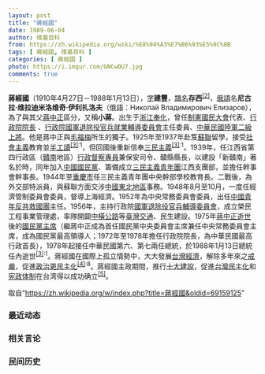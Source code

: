 ```yaml
---
layout: post
title: "蔣經國"
date: 1989-06-04
author: 维基百科
from: https://zh.wikipedia.org/wiki/%E8%94%A3%E7%B6%93%E5%9C%8B
tags: [ 蔣經國, 维基百科 ]
categories: [ 蔣經國 ]
photo: https://i.imgur.com/GNCwDU7.jpg
comments: true
---
```

<div class="mw-parser-output"><div id="noteTA-ebca49a5" class="noteTA"><div class="noteTA-group"><div data-noteta-group-source="module" data-noteta-group="People"></div></div><div class="noteTA-local"><div data-noteta-code="zh-tw:蔣中正; zh-cn:蒋介石; zh-hk:蔣介石;"></div><div data-noteta-code="zh-hans:乌拉尔山脉; zh-hant:烏拉山脈;"></div><div data-noteta-code="zh-hans:乌拉尔重型机器制造厂; zh-hant:烏拉重型機械製造廠;"></div><div data-noteta-code="zh-tw:史達林; zh-cn:斯大林; zh-hk:史太林;"></div><div data-noteta-code="zh-cn:台; zh-hk:臺; zh-tw:臺;"></div></div></div>

<p><b>蔣經國</b>（1910年4月27日－1988年1月13日），<a href="/wiki/%E8%A1%A8%E5%AD%97" title="表字">字</a><b>建豐</b>，<a href="/wiki/%E8%AD%9C%E5%90%8D" title="譜名">譜名</a><b>存西</b><sup id="cite_ref-2" class="reference"><a href="#cite_note-2">[2]</a></sup>，<a href="/wiki/%E4%BF%84%E8%AA%9E" class="mw-redirect" title="俄語">俄語</a>名<b>尼古拉·维拉迪米洛维奇·伊利扎洛夫</b>（俄語：<span lang="ru">Николай Владимирович Елизаров</span>），為了與其父<a href="/wiki/%E8%94%A3%E4%B8%AD%E6%AD%A3" title="蔣中正">蔣中正</a>區分，又稱<b>小蔣</b>。出生于<a href="/wiki/%E6%B5%99%E6%B1%9F%E7%9C%81_(%E6%B8%85)" title="浙江省 (清)">浙江</a><a href="/wiki/%E5%A5%89%E5%8C%96%E7%B8%A3" title="奉化縣">奉化</a>，曾任<a href="/wiki/%E5%88%B6%E6%86%B2%E5%9C%8B%E6%B0%91%E5%A4%A7%E6%9C%83" title="制憲國民大會">制憲國民大會</a>代表、<a href="/wiki/%E8%A1%8C%E6%94%BF%E9%99%A2%E9%99%A2%E9%95%B7" title="行政院院長">行政院院長</a> 、<a href="/wiki/%E4%B8%AD%E8%8F%AF%E6%B0%91%E5%9C%8B%E5%9C%8B%E8%BB%8D%E9%80%80%E9%99%A4%E5%BD%B9%E5%AE%98%E5%85%B5%E8%BC%94%E5%B0%8E%E5%A7%94%E5%93%A1%E6%9C%83" title="中華民國國軍退除役官兵輔導委員會">行政院國軍退除役官兵就業輔導委員會</a>主任委員、<a href="/wiki/%E4%B8%AD%E8%8F%AF%E6%B0%91%E5%9C%8B%E9%99%B8%E8%BB%8D" title="中華民國陸軍">中華民國陸軍</a><a href="/wiki/%E4%BA%8C%E7%B4%9A%E4%B8%8A%E5%B0%87" class="mw-redirect" title="二級上將">二級上將</a>。他是蔣中正與<a href="/wiki/%E6%AF%9B%E7%A6%8F%E6%A2%85" title="毛福梅">毛福梅</a>所生的獨子。1925年至1937年赴笈<a href="/wiki/%E8%98%87%E8%81%AF" class="mw-redirect" title="蘇聯">蘇聯</a>留學，接受<a href="/wiki/%E7%A4%BE%E6%9C%83%E4%B8%BB%E7%BE%A9" class="mw-redirect" title="社會主義">社會主義</a>教育並<a href="/wiki/%E5%8D%8A%E5%B7%A5%E8%AE%80" class="mw-redirect" title="半工讀">半工讀</a><sup id="cite_ref-國_3-0" class="reference"><a href="#cite_note-國-3">[3]</a></sup><sup class="reference" style="white-space:nowrap;">:1</sup>，但回國後重新信奉<a href="/wiki/%E4%B8%89%E6%B0%91%E4%B8%BB%E7%BE%A9" title="三民主義">三民主義</a><sup id="cite_ref-國_3-1" class="reference"><a href="#cite_note-國-3">[3]</a></sup><sup class="reference" style="white-space:nowrap;">:1</sup>。1939年，任江西省第四行政區（<a href="/wiki/%E8%B5%A3%E5%8D%97" class="mw-redirect" title="赣南">贛南</a>地區）<a href="/wiki/%E8%A1%8C%E6%94%BF%E5%85%AC%E7%BD%B2" title="行政公署">行政督察專員</a>兼保安司令、贛縣縣長，以建設「新贛南」著名於時，同年加入<a href="/wiki/%E4%B8%AD%E5%9C%8B%E5%9C%8B%E6%B0%91%E9%BB%A8" title="中國國民黨">中國國民黨</a>、籌備成立<a href="/wiki/%E4%B8%89%E6%B0%91%E4%B8%BB%E7%BE%A9%E9%9D%92%E5%B9%B4%E5%9C%98" title="三民主義青年團">三民主義青年團</a>江西支團部，並擔任幹事會幹事長。1944年至<a href="/wiki/%E9%87%8D%E6%85%B6%E5%B8%82_(%E4%B8%AD%E8%8F%AF%E6%B0%91%E5%9C%8B)" title="重慶市 (中華民國)">重慶市</a>任三民主義青年團中央幹部學校教育長。二戰後，為外交部特派員，與蘇聯方面交涉<a href="/wiki/%E4%B8%AD%E5%9C%8B%E6%9D%B1%E5%8C%97%E5%9C%B0%E5%8D%80" class="mw-redirect" title="中國東北地區">中國東北地區</a>事務。1948年8月至10月，一度任經濟管制委員會委員，督導上海經濟。1952年為中央常務委員會委員，出任<a href="/wiki/%E4%B8%AD%E5%9C%8B%E9%9D%92%E5%B9%B4%E5%8F%8D%E5%85%B1%E6%95%91%E5%9C%8B%E5%9C%98" class="mw-redirect" title="中國青年反共救國團">中國青年反共救國團</a>主任。1956年，主持行政院<a href="/wiki/%E4%B8%AD%E8%8F%AF%E6%B0%91%E5%9C%8B%E5%9C%8B%E8%BB%8D%E9%80%80%E9%99%A4%E5%BD%B9%E5%AE%98%E5%85%B5%E8%BC%94%E5%B0%8E%E5%A7%94%E5%93%A1%E6%9C%83" title="中華民國國軍退除役官兵輔導委員會">國軍退除役官兵輔導委員會</a>，成立榮民工程事業管理處，率隊開闢<a href="/wiki/%E4%B8%AD%E6%A9%AB%E5%85%AC%E8%B7%AF" title="中橫公路">中橫公路</a>等<a href="/wiki/%E8%87%BA%E7%81%A3%E4%BA%A4%E9%80%9A" title="臺灣交通">臺灣交通</a>、民生建設。1975年<a href="/wiki/%E8%94%A3%E4%B8%AD%E6%AD%A3%E9%80%9D%E4%B8%96" class="mw-redirect" title="蔣中正逝世">蔣中正逝世</a>後的<a href="/wiki/%E4%B8%AD%E5%9C%8B%E5%9C%8B%E6%B0%91%E9%BB%A8%E4%B8%BB%E5%B8%AD" title="中國國民黨主席">國民黨主席</a>（繼蔣中正成為首任國民黨中央委員會主席兼任中央常務委員會主席，成為國民黨最高領導人；1972年至1978年擔任行政院院長，為中華民國最高行政首長），1978年起接任中華民國第六、第七兩任總統，於1988年1月13日總統任內逝世<sup id="cite_ref-國_3-2" class="reference"><a href="#cite_note-國-3">[3]</a></sup><sup class="reference" style="white-space:nowrap;">:1</sup>。蔣經國在國際上孤立情勢中，大大發展<a href="/wiki/%E4%B8%AD%E8%8F%AF%E6%B0%91%E5%9C%8B%E7%B6%93%E6%BF%9F" class="mw-redirect" title="中華民國經濟">台灣經濟</a>，解除多年來之<a href="/wiki/%E8%87%BA%E7%81%A3%E7%9C%81%E6%88%92%E5%9A%B4%E4%BB%A4" title="臺灣省戒嚴令">戒嚴</a>，促進<a href="/wiki/%E6%94%BF%E6%B2%BB%E6%B0%91%E4%B8%BB%E5%8C%96%EF%BC%8C%E5%86%9B%E9%98%9F%E5%9B%BD%E5%AE%B6%E5%8C%96" title="政治民主化，军队国家化">政治更民主化</a><sup id="cite_ref-傳_4-0" class="reference"><a href="#cite_note-傳-4">[4]</a></sup><sup class="reference" style="white-space:nowrap;">:8</sup>。蔣經國主政期間，推行<a href="/wiki/%E5%8D%81%E5%A4%A7%E5%BB%BA%E8%A8%AD" title="十大建設">十大建設</a>，促進<a href="/wiki/%E5%8F%B0%E7%81%A3%E6%B0%91%E4%B8%BB%E5%8C%96" class="mw-redirect" title="台灣民主化">台灣民主化</a>和<a href="/wiki/%E5%AE%AA%E6%94%BF%E4%BD%93%E5%88%B6" class="mw-redirect" title="宪政体制">宪政体制</a>在台湾得以成功确立<sup id="cite_ref-5" class="reference"><a href="#cite_note-5">[5]</a></sup>。
</p>
</div><noscript><img src="//zh.wikipedia.org/wiki/Special:CentralAutoLogin/start?type=1x1" alt="" title="" width="1" height="1" style="border: none; position: absolute;"></noscript>
<div class="printfooter">取自“<a dir="ltr" href="https://zh.wikipedia.org/w/index.php?title=蔣經國&amp;oldid=69159125">https://zh.wikipedia.org/w/index.php?title=蔣經國&amp;oldid=69159125</a>”</div><div id="recent-news"><h3>最近动态</h3><ul></ul></div><div id="open-opinion"><h3>相关言论</h3><ul></ul></div><div id="mjls-record"><h3>民间历史</h3><ul></ul></div>
